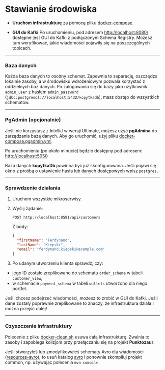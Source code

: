 # Stawianie środowiska

* **Uruchom infrastrukturę** za pomocą pliku [docker-compose](infrastructure/docker-compose.yml).

* **GUI do Kafki**
  Po uruchomieniu, pod adresem [http://localhost:8080/](http://localhost:8080/) dostępne jest GUI do Kafki z podłączonym Schema Registry. Możesz tam weryfikować, jakie wiadomości pojawiły się na poszczególnych topicach.

---

### Baza danych

Każda baza danych to osobny schemat. Zapewnia to separację, oszczędza lokalnie zasoby, a w środowisku wdrożeniowym pozwala korzystać z oddzielnych baz danych.
Po zalogowaniu się do bazy jako użytkownik `admin_user` z hasłem `admin_password` (`jdbc:postgresql://localhost:5432/kopytkadb`), masz dostęp do wszystkich schematów.

---

### PgAdmin (opcjonalnie)

Jeśli nie korzystasz z IntelliJ w wersji Ultimate, możesz użyć **pgAdmina** do zarządzania bazą danych.
Aby go uruchomić, użyj pliku [docker-compose.pgadmin.yml](infrastructure/docker-compose.pgadmin.yml).

Po uruchomieniu (po około minucie) będzie dostępny pod adresem:
[http://localhost:5050](http://localhost:5050)

Baza danych **kopytkaDb** powinna być już skonfigurowana.
Jeśli pojawi się okno z prośbą o ustawienie hasła lub danych dostępowych wpisz `postgres`.

---

### Sprawdzenie działania

1. Uruchom wszystkie mikroserwisy.

2. Wyślij żądanie:

   ```
   POST http://localhost:8581/api/customers
   ```

   Z body:

   ```json
   {
     "firstName": "Ferdynand",
     "lastName": "Kiepski",
     "email": "ferdynand.kiepski@example.com"
   }
   ```

3. Po udanym utworzeniu klienta sprawdź, czy:

  * jego ID zostało zreplikowane do schematu `order_schema` w tabeli `customer_view`,
  * w schemacie `payment_schema` w tabeli `wallets` utworzono dla niego portfel.

Jeśli chcesz podejrzeć wiadomości, możesz to zrobić w GUI do Kafki.
Jeśli dane zostały poprawnie zreplikowane to znaczy, że infrastruktura działa i można przejść dalej!

---

### Czyszczenie infrastruktury

Polecenie z pliku [docker-clean.sh](infrastructure/docker-clean.sh) usuwa całą infrastrukturę.
Zwalnia to zasoby i zapobiega kolizjom przy przełączaniu się na projekt **Punktozaur**.

Jeśli stworzyłeś lub zmodyfikowałeś schematy Avro dla wiadomości ([resources-avro](common/src/main/resources/avro)), to usuń katalog
[avro](common/src/main/java/pl/kopytka/avro) i ponownie skompiluj projekt common, np. używając polecenia `mvn compile`.



